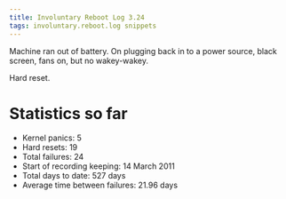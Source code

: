 ```yaml
---
title: Involuntary Reboot Log 3.24
tags: involuntary.reboot.log snippets
---
```


Machine ran out of battery. On plugging back in to a power source, black screen, fans on, but no wakey-wakey.

Hard reset.

# Statistics so far

-   Kernel panics: 5
-   Hard resets: 19
-   Total failures: 24
-   Start of recording keeping: 14 March 2011
-   Total days to date: 527 days
-   Average time between failures: 21.96 days
